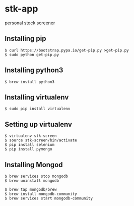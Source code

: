 # stk-app
personal stock screener

## Installing pip
```
$ curl https://bootstrap.pypa.io/get-pip.py >get-pip.py
$ sudo python get-pip.py 
```

## Installing python3
```
$ brew install python3
```

## Installing virtualenv
```
$ sudo pip install virtualenv

```
## Setting up virtualenv
```
$ virtualenv stk-screen
$ source stk-screen/bin/activate
$ pip install selenium
$ pip install pymongo
```

## Installing Mongod
```
$ brew services stop mongodb
$ brew uninstall mongodb

$ brew tap mongodb/brew
$ brew install mongodb-community
$ brew services start mongodb-community

```
